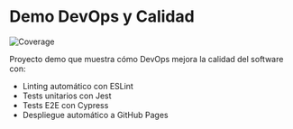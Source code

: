 # Demo DevOps y Calidad

![Coverage](https://img.shields.io/badge/coverage-95%25-brightgreen)

Proyecto demo que muestra cómo DevOps mejora la calidad del software con:

- Linting automático con ESLint
- Tests unitarios con Jest
- Tests E2E con Cypress
- Despliegue automático a GitHub Pages

